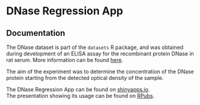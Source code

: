 # DNase Regression App  

## Documentation  

The DNase dataset is part of the `datasets` R package, and was obtained during development of an ELISA assay for the recombinant protein DNase in rat serum. More information can be found [here](https://stat.ethz.ch/R-manual/R-devel/library/datasets/html/DNase.html).  

The aim of the experiment was to determine the concentration of the DNase protein starting from the detected optical density of the sample.  

The DNase Regression App can be found on [shinyapps.io](https://robertopreste.shinyapps.io/DNaseRegressionApp/).  
The presentation showing its usage can be found on [RPubs]().  

